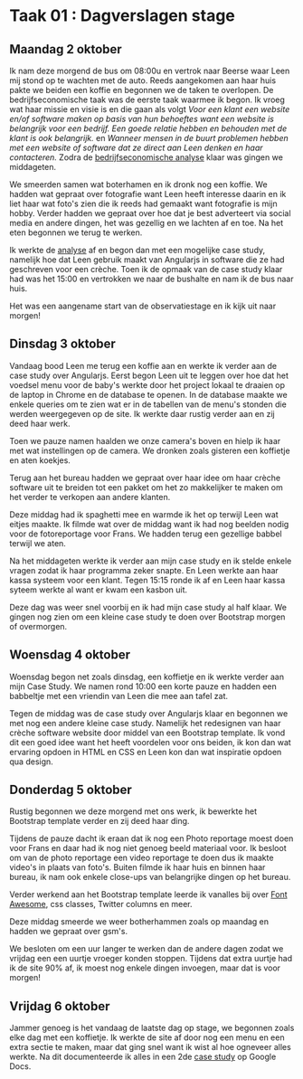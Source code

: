 # Taak 01 : Dagverslagen stage

## Maandag 2 oktober

Ik nam deze morgend de bus om 08:00u en vertrok naar Beerse waar Leen mij stond op te wachten met de auto. Reeds aangekomen aan haar huis pakte we beiden een koffie en begonnen we de taken te overlopen. 
De bedrijfseconomische taak was de eerste taak waarmee ik begon. Ik vroeg wat haar missie en visie is en die gaan als volgt *Voor een klant een website en/of software maken op basis van hun behoeftes want een website is belangrijk voor een bedrijf. Een goede relatie hebben en behouden met de klant is ook belangrijk.* en *Wanneer mensen in de buurt problemen hebben met een website of software dat ze direct aan Leen denken en haar contacteren.* 
Zodra de [bedrijfseconomische analyse](https://docs.google.com/document/d/19vuYMtyhUIFBZTqd9vfjMMd8KV8eHScPuVBssNZtuVg/edit?usp=sharing) klaar was gingen we middageten. 

We smeerden samen wat boterhamen en ik dronk nog een koffie. We hadden wat gepraat over fotografie want Leen heeft interesse daarin en ik liet haar wat foto's zien die ik reeds had gemaakt want fotografie is mijn hobby. Verder hadden we gepraat over hoe dat je best adverteert via social media en andere dingen, het was gezellig en we lachten af en toe. Na het eten begonnen we terug te werken.

Ik werkte de [analyse](https://docs.google.com/document/d/154g-PllOOOkRbjPZutSpdTxzhOGxmnyvWxPQjcmxUNM/edit?usp=sharing) af en begon dan met een mogelijke case study, namelijk hoe dat Leen gebruik maakt van Angularjs in software die ze had geschreven voor een crèche. Toen ik de opmaak van de case study klaar had was het 15:00 en vertrokken we naar de bushalte en nam ik de bus naar huis.

Het was een aangename start van de observatiestage en ik kijk uit naar morgen!

## Dinsdag 3 oktober

Vandaag bood Leen me terug een koffie aan en werkte ik verder aan de case study over Angularjs. Eerst begon Leen uit te leggen over hoe dat het voedsel menu voor de baby's werkte door het project lokaal te draaien op de laptop in Chrome en de database te openen. In de database maakte we enkele queries om te zien wat er in de tabellen van de menu's stonden die werden weergegeven op de site. Ik werkte daar rustig verder aan en zij deed haar werk.

Toen we pauze namen haalden we onze camera's boven en hielp ik haar met wat instellingen op de camera. We dronken zoals gisteren een koffietje en aten koekjes. 

Terug aan het bureau hadden we gepraat over haar idee om haar crèche software uit te breiden tot een pakket om het zo makkelijker te maken om het verder te verkopen aan andere klanten.

Deze middag had ik spaghetti mee en warmde ik het op terwijl Leen wat eitjes maakte. Ik filmde wat over de middag want ik had nog beelden nodig voor de fotoreportage voor Frans. We hadden terug een gezellige babbel terwijl we aten. 

Na het middageten werkte ik verder aan mijn case study en ik stelde enkele vragen zodat ik haar programma zeker snapte. En Leen werkte aan haar kassa systeem voor een klant. Tegen 15:15 ronde ik af en Leen haar kassa syteem werkte al want er kwam een kasbon uit. 

Deze dag was weer snel voorbij en ik had mijn case study al half klaar. We gingen nog zien om een kleine case study te doen over Bootstrap morgen of overmorgen.

## Woensdag 4 oktober

Woensdag begon net zoals dinsdag, een koffietje en ik werkte verder aan mijn Case Study. We namen rond 10:00 een korte pauze en hadden een babbeltje met een vriendin van Leen die mee aan tafel zat. 

Tegen de middag was de case study over Angularjs klaar en begonnen we met nog een andere kleine case study. Namelijk het redesignen van haar crèche software website door middel van een Bootstrap template. Ik vond dit een goed idee want het heeft voordelen voor ons beiden, ik kon dan wat ervaring opdoen in HTML en CSS en Leen kon dan wat inspiratie opdoen qua design. 

## Donderdag 5 oktober

Rustig begonnen we deze morgend met ons werk, ik bewerkte het Bootstrap template verder en zij deed haar ding. 

Tijdens de pauze dacht ik eraan dat ik nog een Photo reportage moest doen voor Frans en daar had ik nog niet genoeg beeld materiaal voor. Ik besloot om van de photo reportage een video reportage te doen dus ik maakte video's in plaats van foto's. Buiten filmde ik haar huis en binnen haar bureau, ik nam ook enkele close-ups van belangrijke dingen op het bureau.

Verder werkend aan het Bootstrap template leerde ik vanalles bij over [Font Awesome](http://fontawesome.io/), css classes, Twitter columns en meer.

Deze middag smeerde we weer botherhammen zoals op maandag en hadden we gepraat over gsm's.

We besloten om een uur langer te werken dan de andere dagen zodat we vrijdag een een uurtje vroeger konden stoppen. Tijdens dat extra uurtje had ik de site 90% af, ik moest nog enkele dingen invoegen, maar dat is voor morgen!

## Vrijdag 6 oktober

Jammer genoeg is het vandaag de laatste dag op stage, we begonnen zoals elke dag met een koffietje. Ik werkte de site af door nog een menu en een extra sectie te maken, maar dat ging snel want ik wist al hoe ogneveer alles werkte. 
Na dit documenteerde ik alles in een 2de [case study](https://docs.google.com/document/d/1XERrXhtS9-AiiyRkh-GO26AVXbiiPMGqHQqNVLgeQbk/edit?usp=sharing) op Google Docs.
